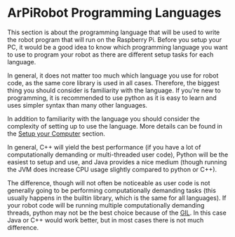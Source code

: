 # ArPiRobot Programming Languages

This section is about the programming language that will be used to write the robot program that will run on the Raspberry Pi. Before you setup your PC, it would be a good idea to know which programming language you want to use to program your robot as there are different setup tasks for each language.

In general, it does not matter too much which language you use for robot code, as the same core library is used in all cases. Therefore, the biggest thing you should consider is familiarity with the language. If you're new to programming, it is recommended to use python as it is easy to learn and uses simpler syntax than many other languages.

In addition to familiarity with the language you should consider the complexity of setting up to use the language. More details can be found in the [Setup your Computer](./devsetup.md#other-tools) section.

In general, C++ will yield the best performance (if you have a lot of computationally demanding or multi-threaded user code), Python will be the easiest to setup and use, and Java provides a nice medium (though running the JVM does increase CPU usage slightly compared to python or C++).

The difference, though will not often be noticeable as user code is not generally going to be performing computationally demanding tasks (this usually happens in the builtin library, which is the same for all languages). If your robot code will be running multiple computationally demanding threads, python may not be the best choice because of the [GIL](https://wiki.python.org/moin/GlobalInterpreterLock). In this case Java or C++ would work better, but in most cases there is not much difference.

